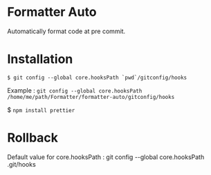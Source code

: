 # Formatter Auto

Automatically format code at pre commit.

# Installation

```
$ git config --global core.hooksPath `pwd`/gitconfig/hooks
```

Example : `git config --global core.hooksPath /home/me/path/Formatter/formatter-auto/gitconfig/hooks`

$ `npm install prettier`

# Rollback

Default value for core.hooksPath : git config --global core.hooksPath .git/hooks
